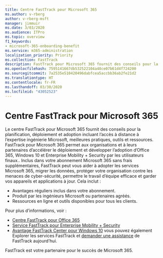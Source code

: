 ```yaml
---
title: Centre FastTrack pour Microsoft 365
ms.author: v-rberg
author: v-rberg-msft
manager: jimmuir
ms.date: 3/03/2020
ms.audience: ITPro
ms.topic: overview
f1_keywords:
- microsoft-365-onboarding-benefit
ms.service: m365-administration
localization_priority: Priority
ms.collection: FastTrack
description: FastTrack pour Microsoft 365 fournit des conseils pour la planification, déploiement et adoption incluant l’accès à distance à l’expertise ingénierie Microsoft, meilleures pratiques, outils et ressources. FastTrack pour Microsoft 365 permet aux organisations et à leurs partenaires d’accélérer le déploiement et développer l’adoption d’Office 365, Windows 10 et Enterprise Mobility + Security par les utilisateurs finaux.
ms.openlocfilehash: 7595141667db532522104a48ce07b61d4f724200
ms.sourcegitcommit: 7a2535e510420496dabfcea5accbb36ab2fe21d2
ms.translationtype: HT
ms.contentlocale: fr-FR
ms.lasthandoff: 03/30/2020
ms.locfileid: "43052523"
---
```

# <a name="fasttrack-center-benefit-for-microsoft-365"></a>Centre FastTrack pour Microsoft 365

Le centre FastTrack pour Microsoft 365 fournit des conseils pour la planification, déploiement et adoption incluant l’accès à distance à l’expertise ingénierie Microsoft, meilleures pratiques, outils et ressources. FastTrack pour Microsoft 365 permet aux organisations et à leurs partenaires d’accélérer le déploiement et développer l’adoption d’Office 365, Windows 10 et Enterprise Mobility + Security par les utilisateurs finaux.. Inclus dans votre abonnement Microsoft 365 sans frais supplémentaires, FastTrack peut vous aider à adopter les services Microsoft 365, migrer les données, protéger votre organisation contre les menaces de cyber-sécurité, permettre le travail d’équipe efficace et garder vos appareils et applications à jour. Cela inclut :

- Avantages réguliers inclus dans votre abonnement.
- Produit par les ingénieurs Microsoft ou partenaires agréés.
- Ressources en ligne et outils disponibles pour tous les clients.
  
Pour plus d’informations, voir :

- [Centre FastTrack pour Office 365](O365-fasttrack-benefit-for-office-365.md) 
- [Service FastTrack pour Enterprise Mobility + Security](EMS-fasttrack-benefit-for-EMS.md)
- [Avantage FastTrack Center pour Windows 10](Win-10-fasttrack-benefit-for-Windows-10.md) vous pouvez également Explorer les services FastTrack et [demander une assistance](https://go.microsoft.com/fwlink/p/?LinkId=2003903) de FastTrack aujourd'hui.

FastTrack est votre partenaire pour le succès de Microsoft 365.
  